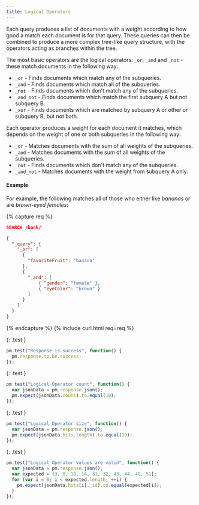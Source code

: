 ```yaml
---
title: Logical Operators
---
```


Each query produces a list of documents with a weight according to how good a
match each document is for that query. These queries can then be combined to
produce a more complex tree-like query structure, with the operators acting as
branches within the tree.

The most basic operators are the logical operators: `_or`, `_and` and `_not` -
these match documents in the following way:

* `_or`           - Finds documents which match any of the subqueries.
* `_and`          - Finds documents which match all of the subqueries.
* `_not`          - Finds documents which don't match any of the subqueries.
* `_and_not`      - Finds documents which match the first subquery A but
                    not subquery B.
* `_xor`          - Finds documents which are matched by subquery A or other or
                    subquery B, but not both.

Each operator produces a weight for each document it matches, which depends on
the weight of one or both subqueries in the following way:

* `_or`           - Matches documents with the sum of all weights of the subqueries.
* `_and`          - Matches documents with the sum of all weights of the subqueries.
* `_not`          - Finds documents which don't match any of the subqueries.
* `_and_not`      - Matches documents with the weight from subquery A only.

#### Example

For example, the following matches all of those who either like _bananas_ or
are _brown-eyed females_:

{% capture req %}

```json
SEARCH /bank/

{
  "_query": {
    "_or": [
      {
        "favoriteFruit": "banana"
      },
      {
        "_and": [
            { "gender": "female" },
            { "eyeColor": "brown" }
        ]
      }
    ]
  }
}
```
{% endcapture %}
{% include curl.html req=req %}

{: .test }

```js
pm.test("Response is success", function() {
  pm.response.to.be.success;
});
```

{: .test }

```js
pm.test("Logical Operator count", function() {
  var jsonData = pm.response.json();
  pm.expect(jsonData.count).to.equal(10);
});
```

{: .test }

```js
pm.test("Logical Operator size", function() {
  var jsonData = pm.response.json();
  pm.expect(jsonData.hits.length).to.equal(10);
});
```

{: .test }

```js
pm.test("Logical Operator values are valid", function() {
  var jsonData = pm.response.json();
  var expected = [3, 8, 10, 14, 31, 32, 43, 44, 48, 51];
  for (var i = 0; i < expected.length; ++i) {
    pm.expect(jsonData.hits[i]._id).to.equal(expected[i]);
  }
});
```
